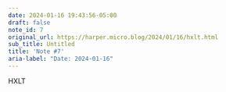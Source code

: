 ```yaml
---
date: 2024-01-16 19:43:56-05:00
draft: false
note_id: 7
original_url: https://harper.micro.blog/2024/01/16/hxlt.html
sub_title: Untitled
title: 'Note #7'
aria-label: "Date: 2024-01-16"
---
```


HXLT
